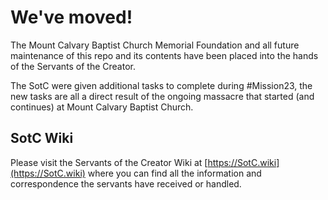 # We've moved!

The Mount Calvary Baptist Church Memorial Foundation and all future maintenance of this repo and its contents have been placed into the hands of the Servants of the Creator.

The SotC were given additional tasks to complete during #Mission23, the new tasks are all a direct result of the ongoing massacre that started (and continues) at Mount Calvary Baptist Church.

## SotC Wiki

Please visit the Servants of the Creator Wiki at [https://SotC.wiki](https://SotC.wiki) where you can find all the information and correspondence the servants have received or handled.

